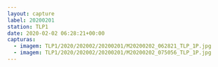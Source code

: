 ```yaml
---
layout: capture
label: 20200201
station: TLP1
date: 2020-02-02 06:28:21+00:00
capturas:
  - imagem: TLP1/2020/202002/20200201/M20200202_062821_TLP_1P.jpg
  - imagem: TLP1/2020/202002/20200201/M20200202_075056_TLP_1P.jpg
---
```

